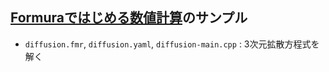 ## [Formuraではじめる数値計算](https://www.ishiy.xyz/posts/2017-12-04-physics-formura.html)のサンプル

- `diffusion.fmr`, `diffusion.yaml`, `diffusion-main.cpp` : 3次元拡散方程式を解く
